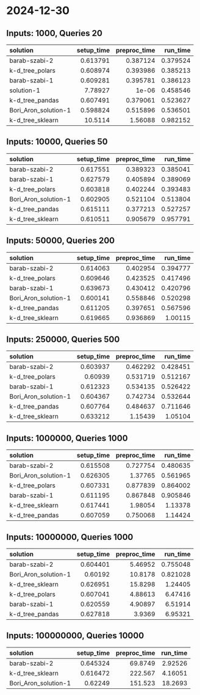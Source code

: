 # 2024-12-30

## Inputs: 1000, Queries 20

| solution             |   setup_time |   preproc_time |   run_time |
|:---------------------|-------------:|---------------:|-----------:|
| barab-szabi-2        |     0.613791 |       0.387124 |   0.379524 |
| k-d_tree_polars      |     0.608974 |       0.393986 |   0.385213 |
| barab-szabi-1        |     0.609281 |       0.395781 |   0.386123 |
| solution-1           |     7.78927  |       1e-06    |   0.458546 |
| k-d_tree_pandas      |     0.607491 |       0.379061 |   0.523627 |
| Bori_Aron_solution-1 |     0.598824 |       0.515896 |   0.536501 |
| k-d_tree_sklearn     |    10.5114   |       1.56088  |   0.982152 |

## Inputs: 10000, Queries 50

| solution             |   setup_time |   preproc_time |   run_time |
|:---------------------|-------------:|---------------:|-----------:|
| barab-szabi-2        |     0.617551 |       0.389323 |   0.385041 |
| barab-szabi-1        |     0.627579 |       0.405894 |   0.389069 |
| k-d_tree_polars      |     0.603818 |       0.402244 |   0.393483 |
| Bori_Aron_solution-1 |     0.602905 |       0.521104 |   0.513804 |
| k-d_tree_pandas      |     0.615111 |       0.377213 |   0.527257 |
| k-d_tree_sklearn     |     0.610511 |       0.905679 |   0.957791 |

## Inputs: 50000, Queries 200

| solution             |   setup_time |   preproc_time |   run_time |
|:---------------------|-------------:|---------------:|-----------:|
| barab-szabi-2        |     0.614063 |       0.402954 |   0.394777 |
| k-d_tree_polars      |     0.609646 |       0.423525 |   0.417496 |
| barab-szabi-1        |     0.639673 |       0.430412 |   0.420796 |
| Bori_Aron_solution-1 |     0.600141 |       0.558846 |   0.520298 |
| k-d_tree_pandas      |     0.611205 |       0.397651 |   0.567596 |
| k-d_tree_sklearn     |     0.619665 |       0.936869 |   1.00115  |

## Inputs: 250000, Queries 500

| solution             |   setup_time |   preproc_time |   run_time |
|:---------------------|-------------:|---------------:|-----------:|
| barab-szabi-2        |     0.603937 |       0.462292 |   0.428451 |
| k-d_tree_polars      |     0.60939  |       0.531719 |   0.512167 |
| barab-szabi-1        |     0.612323 |       0.534135 |   0.526422 |
| Bori_Aron_solution-1 |     0.604367 |       0.742734 |   0.532644 |
| k-d_tree_pandas      |     0.607764 |       0.484637 |   0.711646 |
| k-d_tree_sklearn     |     0.633212 |       1.15439  |   1.05104  |

## Inputs: 1000000, Queries 1000

| solution             |   setup_time |   preproc_time |   run_time |
|:---------------------|-------------:|---------------:|-----------:|
| barab-szabi-2        |     0.615508 |       0.727754 |   0.480635 |
| Bori_Aron_solution-1 |     0.626305 |       1.37765  |   0.561965 |
| k-d_tree_polars      |     0.607331 |       0.877839 |   0.864002 |
| barab-szabi-1        |     0.611195 |       0.867848 |   0.905846 |
| k-d_tree_sklearn     |     0.617441 |       1.98054  |   1.13378  |
| k-d_tree_pandas      |     0.607059 |       0.750068 |   1.14424  |

## Inputs: 10000000, Queries 1000

| solution             |   setup_time |   preproc_time |   run_time |
|:---------------------|-------------:|---------------:|-----------:|
| barab-szabi-2        |     0.604401 |        5.46952 |   0.755048 |
| Bori_Aron_solution-1 |     0.60192  |       10.8178  |   0.821028 |
| k-d_tree_sklearn     |     0.626951 |       15.8298  |   1.24405  |
| k-d_tree_polars      |     0.607041 |        4.88613 |   6.47416  |
| barab-szabi-1        |     0.620559 |        4.90897 |   6.51914  |
| k-d_tree_pandas      |     0.627818 |        3.9369  |   6.95321  |

## Inputs: 100000000, Queries 10000

| solution             |   setup_time |   preproc_time |   run_time |
|:---------------------|-------------:|---------------:|-----------:|
| barab-szabi-2        |     0.645324 |        69.8749 |    2.92526 |
| k-d_tree_sklearn     |     0.616472 |       222.567  |    4.16051 |
| Bori_Aron_solution-1 |     0.62249  |       151.523  |   18.2693  |